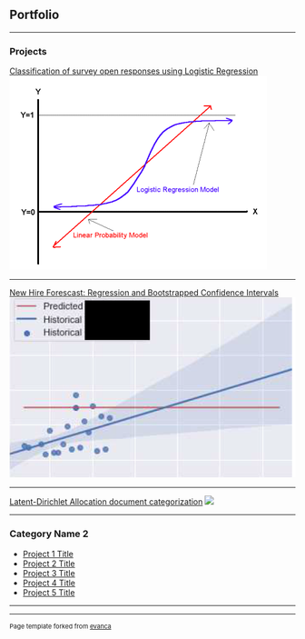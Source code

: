 ## Portfolio

---

### Projects

[Classification of survey open responses using Logistic Regression](/pdf/reg-model.pdf)
<img src="images/log_reg_vs_linear.png?raw=true"/>

---
[New Hire Forescast: Regression and Bootstrapped Confidence Intervals](/pdf/ecolab_bootstrap_model.pdf)
<img src="images/ecolab_bootstrap_thumbnail.PNG?raw=true"/>

---
[Latent-Dirichlet Allocation document categorization](http://example.com/)
<img src="images/dummy_thumbnail.jpg?raw=true"/>

---

### Category Name 2

- [Project 1 Title](http://example.com/)
- [Project 2 Title](http://example.com/)
- [Project 3 Title](http://example.com/)
- [Project 4 Title](http://example.com/)
- [Project 5 Title](http://example.com/)

---




---
<p style="font-size:11px">Page template forked from <a href="https://github.com/evanca/quick-portfolio">evanca</a></p>
<!-- Remove above link if you don't want to attibute -->
